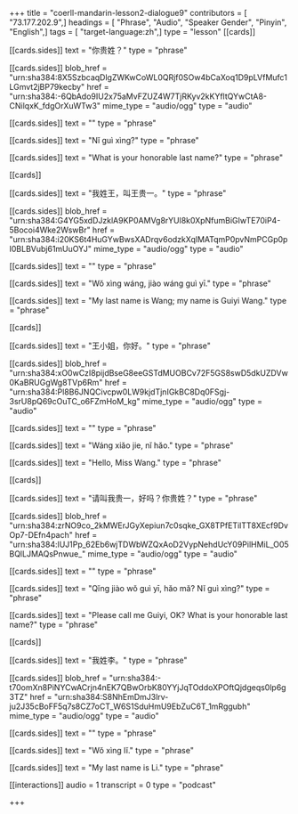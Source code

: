 +++
title = "coerll-mandarin-lesson2-dialogue9"
contributors = [ "73.177.202.9",]
headings = [ "Phrase", "Audio", "Speaker Gender", "Pinyin", "English",]
tags = [ "target-language:zh",]
type = "lesson"
[[cards]]

[[cards.sides]]
text = "你贵姓？"
type = "phrase"

[[cards.sides]]
blob_href = "urn:sha384:8X5SzbcaqDlgZWKwCoWL0QRjf0SOw4bCaXoq1D9pLVfMufc1LGmvt2jBP79kecby"
href = "urn:sha384:-6QbAdo9IU2x75aMvFZUZ4W7TjRKyv2kKYfltQYwCtA8-CNilqxK_fdgOrXuWTw3"
mime_type = "audio/ogg"
type = "audio"

[[cards.sides]]
text = ""
type = "phrase"

[[cards.sides]]
text = "Nǐ guì xìng?"
type = "phrase"

[[cards.sides]]
text = "What is your honorable last name?"
type = "phrase"

[[cards]]

[[cards.sides]]
text = "我姓王，叫王贵一。"
type = "phrase"

[[cards.sides]]
blob_href = "urn:sha384:G4YG5xdDJzklA9KP0AMVg8rYUl8k0XpNfumBiGIwTE70iP4-5Bocoi4Wke2WswBr"
href = "urn:sha384:i20KS6t4HuGYwBwsXADrqv6odzkXqlMATqmP0pvNmPCGp0pI0BLBVubj61mUuOYJ"
mime_type = "audio/ogg"
type = "audio"

[[cards.sides]]
text = ""
type = "phrase"

[[cards.sides]]
text = "Wŏ xìng wáng, jiào wáng guì yī."
type = "phrase"

[[cards.sides]]
text = "My last name is Wang; my name is Guiyi Wang."
type = "phrase"

[[cards]]

[[cards.sides]]
text = "王小姐，你好。"
type = "phrase"

[[cards.sides]]
blob_href = "urn:sha384:xO0wCzI8pijdBseG8eeGSTdMUOBCv72F5GS8swD5dkUZDVw0KaBRUGgWg8TVp6Rm"
href = "urn:sha384:Pl8B6JNQCivcpw0LW9kjdTjnIGkBC8Dq0FSgj-3srU8pQ69cOuTC_o6FZmHoM_kg"
mime_type = "audio/ogg"
type = "audio"

[[cards.sides]]
text = ""
type = "phrase"

[[cards.sides]]
text = "Wáng xiăo jie, nĭ hăo."
type = "phrase"

[[cards.sides]]
text = "Hello, Miss Wang."
type = "phrase"

[[cards]]

[[cards.sides]]
text = "请叫我贵一，好吗？你贵姓？"
type = "phrase"

[[cards.sides]]
blob_href = "urn:sha384:zrNO9co_2kMWErJGyXepiun7c0sqke_GX8TPfETilTT8XEcf9DvOp7-DEfn4pach"
href = "urn:sha384:lUJ1Pp_62Eb6wjTDWbWZQxAoD2VypNehdUcY09PilHMiL_O05BQlLJMAQsPnwue_"
mime_type = "audio/ogg"
type = "audio"

[[cards.sides]]
text = ""
type = "phrase"

[[cards.sides]]
text = "Qĭng jiào wŏ guì yī, hăo mă? Nĭ guì xìng?"
type = "phrase"

[[cards.sides]]
text = "Please call me Guiyi, OK? What is your honorable last name?"
type = "phrase"

[[cards]]

[[cards.sides]]
text = "我姓李。"
type = "phrase"

[[cards.sides]]
blob_href = "urn:sha384:-t70omXn8PiNYCwACrjn4nEK7QBwOrbK80YYjJqTOddoXPOftQjdgeqs0lp6g3TZ"
href = "urn:sha384:S8NhEmDmJ3lrv-ju2J35cBoFF5q7s8CZ7oCT_W6S1SduHmU9EbZuC6T_1mRggubh"
mime_type = "audio/ogg"
type = "audio"

[[cards.sides]]
text = ""
type = "phrase"

[[cards.sides]]
text = "Wŏ xìng lĭ."
type = "phrase"

[[cards.sides]]
text = "My last name is Li."
type = "phrase"

[[interactions]]
audio = 1
transcript = 0
type = "podcast"

+++
